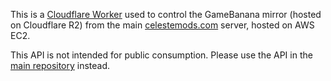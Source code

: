 This is a [Cloudflare Worker](https://developers.cloudflare.com/workers/) used to control the GameBanana mirror (hosted on Cloudflare R2) from the main [celestemods.com](https://celestemods.com) server, hosted on AWS EC2.



This API is not intended for public consumption. Please use the API in the [main repository](https://github.com/celestemods-com/CelesteMods/tree/main/src/app/api/gamebanana-mirror) instead.
